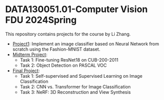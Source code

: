 # DATA130051.01-Computer Vision FDU 2024Spring
This repository contains projects for the course by Li Zhang.

- [Project1](https://github.com/Julius-Woo/DATA130051.01-Computer-Vision/blob/main/Project1/README.md): Implement an image classifier based on Neural Network from scratch using the Fashion-MNIST dataset.
- [Midterm Project](https://github.com/Julius-Woo/DATA130051.01-Computer-Vision/blob/main/Midterm/README.md):
  - Task 1: Fine-tuning ResNet18 on CUB-200-2011
  - Task 2: Object Detection on PASCAL VOC
- [Final Project](https://github.com/Julius-Woo/DATA130051.01-Computer-Vision/blob/main/Final/README.md):
  - Task 1: Self-supervised and Supervised Learning on Image Classification
  - Task 2: CNN vs. Transformer for Image Classification
  - Task 3: NeRF: 3D Reconstruction and View Synthesis